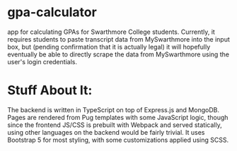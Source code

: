 # gpa-calculator
app for calculating GPAs for Swarthmore College students. Currently, it requires students to paste transcript data from MySwarthmore into the input box, but (pending confirmation that it is actually legal) it will hopefully eventually be able to directly scrape the data from MySwarthmore using the user's login credentials.

# Stuff About It:
The backend is written in TypeScript on top of Express.js and MongoDB. Pages are rendered from Pug templates with some JavaScript logic, though since the frontend JS/CSS is prebuilt with Webpack and served statically, using other languages on the backend would be fairly trivial. It uses Bootstrap 5 for most styling, with some customizations applied using SCSS.
